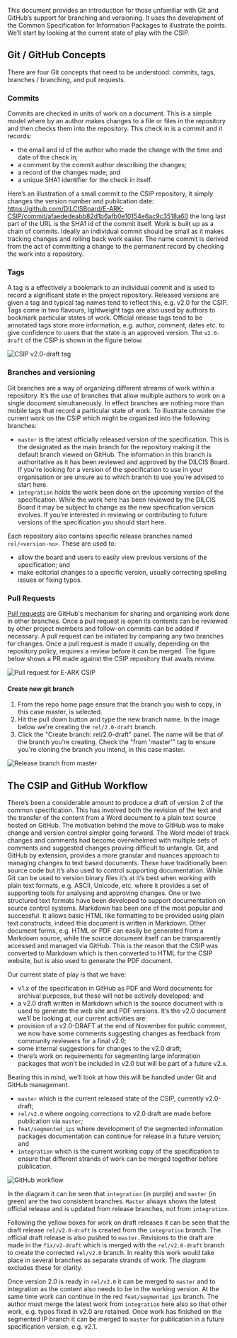 This document provides an introduction for those unfamiliar with Git and GitHub’s support for branching and versioning. It uses the development of the Common Specification for Information Packages to illustrate the points. We’ll start by looking at the current state of play with the CSIP.

## Git / GitHub Concepts
There are four Git concepts that need to be understood: commits, tags, branches / branching, and pull requests.

### Commits
Commits are checked in units of work on a document. This is a simple model where by an author makes changes to a file or files in the repository and then checks them into the repository. This check in is a commit and it records:
- the email and id of the author who made the change with the time and date of the check in;
- a comment by the commit author describing the changes;
- a record of the changes made; and
- a unique SHA1 identifier for the check in itself.

Here’s an illustration of a small commit to the CSIP repository, it simply changes the version number and publication date: https://github.com/DILCISBoard/E-ARK-CSIP/commit/afaededeabb82d1b6afb0e10154e6ac9c3518a60 the long last part of the URL is the SHA1 id of the commit itself. Work is built up as a chain of commits. Ideally an individual commit should be small as it makes tracking changes and rolling back work easier. The name commit is derived from the act of committing a change to the permanent record by checking the work into a repository.

### Tags
A tag is a effectively a bookmark to an individual commit and is used to record a significant state in the project repository. Released versions are given a tag and typical tag names tend to reflect this, e.g. v2.0 for the CSIP. Tags come in two flavours, lightweight tags are also used by authors to bookmark particular states of work. Official release tags tend to be annotated tags store more information, e.g. author, comment, dates etc. to give confidence to users that the state is an approved version. The `v2.0-draft` of the CSIP is shown in the figure below.

![CSIP v2.0-draft tag](images/git-tag-release.png "The CSIP v2.0-draft tag and release.")

### Branches and versioning
Git branches are a way of organizing different streams of work within a repository. It’s the use of branches that allow multiple authors to work on a single document simultaneously. In effect branches are nothing more than mobile tags that record a particular state of work. To illustrate consider the current work on the CSIP which might be organized into the following branches:

- `master` is the latest officially released version of the specification.
This is the designated as the main branch for the repository making it the default
branch viewed on GitHub. The information in this branch is authoritative as it has
been reviewed and approved by the DILCIS Board. If you're looking for a version of
the specification to use in your organisation or are unsure as to which branch to
use you're advised to start here.
- `integration` holds the work been done on the upcoming version of the specification.
While the work here has been reviewed by the DILCIS Board it may be subject to change
as the new specification version evolves. If you're interested in reviewing or
contributing to future versions of the specification you should start here.

Each repository also contains specific release branches named `rel/<version-no>`.
These are used to:

- allow the board and users to easily view previous versions of the specification; and
- make editorial changes to a specific version, usually correcting spelling issues or
fixing typos.

### Pull Requests
[Pull requests](https://help.github.com/en/articles/about-pull-requests) are GitHub's mechanism for sharing and organising work done in other branches.
Once a pull request is open its contents can be reviewed by other project members and follow-on
commits can be added if necessary. A pull request can be initiated by comparing any two branches
for changes. Once a pull request is made it usually, depending on the repository policy,
requires a review before it can be merged. The figure below shows a PR made against the
CSIP repository that awaits review.

![Pull request for E-ARK CSIP](images/PR-example.png "Pull request submitting typos for the CSIP.")

#### Create new git branch
1. From the repo home page ensure that the branch you wish to copy, in this case master, is selected.
2. Hit the pull down button and type the new branch name. In the image below we're creating the `rel/2.0-draft` branch.
3. Click the "Create branch: rel/2.0-draft" panel. The name will be that of the branch you're creating. Check the "from 'master'" tag to ensure you're cloning the branch you intend, in this case master.

![Release branch from master](images/new-branch.png "Create new branch from master.")

## The CSIP and GitHub Workflow
There’s been a considerable amount to produce a draft of version 2 of the common specification. This has involved both the revision of the text and the transfer of the content from a Word document to a plain text source hosted on GitHub. The motivation behind the move to GitHub was to make change and version control simpler going forward. The Word model of track changes and comments had become overwhelmed with multiple sets of comments and suggested changes proving difficult to untangle. Git, and GitHub by extension, provides a more granular and nuances approach to managing changes to text based documents. These have traditionally been source code but it’s also used to control supporting documentation. While Git can be used to version binary files it’s at it’s best when working with plain text formats, e.g. ASCII, Unicode, etc. where it provides a set of supporting tools for analysing and approving changes. One or two structured text formats have been developed to support documentation on source control systems. Markdown has been one of the most popular and successful. It allows basic HTML like formatting to be provided using plain text constructs, indeed this document is written in Markdown. Other document forms, e.g. HTML or PDF can easily be generated from a Markdown source, while the source document itself can be transparently accessed and managed via GitHub. This is the reason that the CSIP was converted to Markdown which is then converted to HTML for the CSIP website, but is also used to generate the PDF document.

Our current state of play is that we have:
- v1.x of the specification in GitHub as PDF and Word documents for archival purposes, but these will not be actively developed; and
- a v2.0 draft written in Markdown which is the source document with is used to generate the web site and PDF versions.
It’s the v2.0 document we’ll be looking at, our current activities are:
- provision of a v2.0-DRAFT at the end of November for public comment, we now have some comments suggesting changes as feedback from community reviewers for a final v2.0;
- some internal suggestions for changes to the v2.0 draft;
- there’s work on requirements for segmenting large information packages that won’t be included in v2.0 but will be part of a future v2.x.

Bearing this in mind, we’ll look at how this will be handled under Git and GitHub management.

- `master` which is the current released state of the CSIP, currently v2.0-draft;
- `rel/v2.0` where ongoing corrections to v2.0 draft are made before publication via `master`;
- `feat/segmented_ips` where development of the segmented information packages documentation can continue for release in a future version; and
- `integration` which is the current working copy of the specification to ensure that different strands of work can be merged together before publication.

![GitHub workflow](images/eark-csip-gif-flow.svg "A GitHub workflow.")

In the diagram it can be seen that `integration` (in purple) and `master` (in green) are the two consistent branches. `Master` always shows the latest official release and is updated from release branches, not from `integration`.

Following the yellow boxes for work on draft releases it can be seen that the draft release `rel/v2.0-draft` is created from the `integration` branch. The official draft release is also pushed to `master`. Revisions to the draft are made in the `fix/v2-draft` which is merged with the `rel/v2.0-draft` branch to create the corrected `rel/v2.0` branch. In reality this work would take place in several branches as separate strands of work. The diagram excludes these for clarity.

Once version 2.0 is ready in `rel/v2.0` it can be merged to `master` and to integration as the content also needs to be in the working version. At the same time work can continue in the red `feat/segmented_ips` branch. The author must merge the latest work from `integration` here also so that other work, e.g. typos fixed in v2.0 are retained. Once work has finished on the segmented IP branch it can be merged to `master` for publication in a future specification version, e.g. v2.1.
